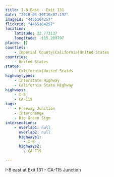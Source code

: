 ```yaml
---
title: I-8 East - Exit 131
date: "2010-03-20T16:07:19Z"
imageid: "4465164257"
flickrid: "4465164257"
location:
    latitude: 32.773137
    longitude: -115.289797
places: []
counties:
    - Imperial County|California|United States
countries:
    - United States
states:
    - California|United States
highwaytypes:
    - Interstate Highway
    - California State Highway
highways:
    - I-8
    - CA-115
tags:
    - Freeway Junction
    - Interchange
    - Big Green Sign
intersections:
    - overlap1: null
      overlap2: null
      highways1:
        - I-8
      highways2:
        - CA-115

---
```

I-8 east at Exit 131 - CA-115 Junction